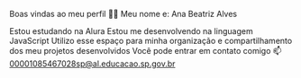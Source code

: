 Boas vindas ao meu perfil 💙💙
Meu nome e: Ana Beatriz Alves 

Estou estudando na Alura
Estou me desenvolvendo na linguagem JavaScript
Utilizo esse espaço para minha organização e compartilhamento dos meu projetos desenvolvidos
Você pode entrar em contato comigo 📫 00001085467028sp@al.educacao.sp.gov.br
